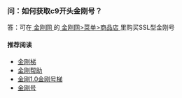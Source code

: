 ### 问：如何获取c9开头金刚号？
答：可在[ 金刚网 ](https://github.com/a2zitpro/web/blob/master/kksitecn.md)的[ 金刚网>菜单>商品店 ](https://www.atozitpro.net/zh/shop/)里购买SSL型金刚号

#### 推荐阅读

- [金刚梯](https://github.com/a2zitpro/web/blob/master/dlb.md)
- [金刚帮助](https://github.com/a2zitpro/web/blob/master/list_helpkkvpn.md)
- [金刚1.0金刚号梯](https://github.com/a2zitpro/web/blob/master/list_helpkkvpn1.0.md)
- [金刚号](https://github.com/a2zitpro/web/blob/master/list_kkid.md)

